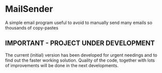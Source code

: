 # MailSender
A simple email program useful to avoid to manually send many emails so thousands of copy-pastes


## IMPORTANT - PROJECT UNDER DEVELOPMENT
The current (initial) version has been developed for urgent needings and to find out the faster working solution. Quality of the code, together with lots of improvements will be done in the next developments.
